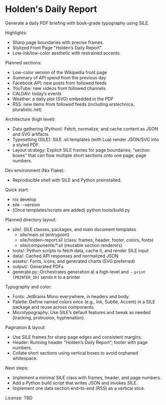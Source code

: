 # Holden's Daily Report

Generate a daily PDF briefing with book-grade typography using SILE.

Highlights:
- Sharp page boundaries with precise frames.
- Stylized Front Page "Holden’s Daily Report".
- Low-ink/low-color aesthetic with restrained accents.

Planned sections:
- Low-color version of the Wikipedia front page
- Summary of API spend from the previous day
- Facebook API: new posts from followed feeds
- YouTube: new videos from followed channels
- CALDAV: today’s events
- Weather: a daily plot (SVG) embedded in the PDF
- RSS: new items from followed feeds (including arstechnica, pluralistic.net)

Architecture (high level):
- Data gathering (Python): Fetch, normalize, and cache content as JSON and SVG artifacts.
- Typesetting (SILE): SILE .sil templates (with Lua) render JSON/SVG into a styled PDF.
- Layout strategy: Explicit SILE frames for page boundaries; “section boxes” that can flow multiple short sections onto one page; page numbers.

Dev environment (Nix Flake):
- Reproducible shell with SILE and Python preinstalled.

Quick start:
- nix develop
- sile --version
- (Once templates/scripts are added) python tools/build.py

Planned directory layout:
- sile/: SILE classes, packages, and main document templates
  - sile/main.sil (entrypoint)
  - sile/holden-report.sil (class: frames, header, footer, colors, fonts)
  - sile/components/\*.sil (reusable section renderers)
- tools/: Python scripts to fetch data, cache it, and render SILE input
- data/: Cached API responses and normalized JSON
- assets/: Fonts, icons, and generated charts (SVG preferred)
- output/: Generated PDFs
- generate.py: Orchestrates generation at a high-level and `--print [PRINTER_ID]` sends it to a printer

Typography and color:
- Fonts: JetBrains Mono everywhere, in headers and body.
- Palette: Define named colors once (e.g., Ink, Subtle, Accent) in a SILE package and reuse across components.
- Microtypography: Use SILE’s default features and tweak as needed (tracking, protrusion, hyphenation).

Pagination & layout:
- Use SILE frames for sharp page edges and consistent margins.
- Header: Running header “Holden’s Daily Report”; footer with page numbers.
- Collate short sections using vertical boxes to avoid orphaned whitespace.

Next steps:
- Implement a minimal SILE class with frames, header, and page numbers.
- Add a Python build script that writes JSON and invokes SILE.
- Implement one data section end-to-end (RSS) as a vertical slice.

License: TBD
